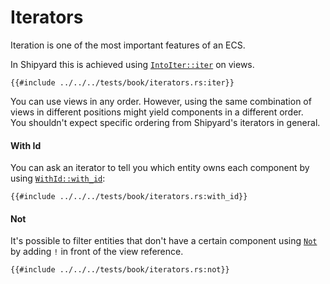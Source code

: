 # Iterators

Iteration is one of the most important features of an ECS.

In Shipyard this is achieved using [`IntoIter::iter`](https://docs.rs/shipyard/latest/shipyard/trait.IntoIter.html#tymethod.iter) on views.

```rust, noplaypen
{{#include ../../../tests/book/iterators.rs:iter}}
```

You can use views in any order. However, using the same combination of views in different positions might yield components in a different order.  
You shouldn't expect specific ordering from Shipyard's iterators in general.

#### With Id

You can ask an iterator to tell you which entity owns each component by using [`WithId::with_id`](https://docs.rs/shipyard/latest/shipyard/trait.IntoWithId.html#method.with_id):

```rust, noplaypen
{{#include ../../../tests/book/iterators.rs:with_id}}
```

#### Not

It's possible to filter entities that don't have a certain component using [`Not`](https://docs.rs/shipyard/latest/shipyard/struct.Not.html) by adding `!` in front of the view reference.

```rust, noplaypen
{{#include ../../../tests/book/iterators.rs:not}}
```
